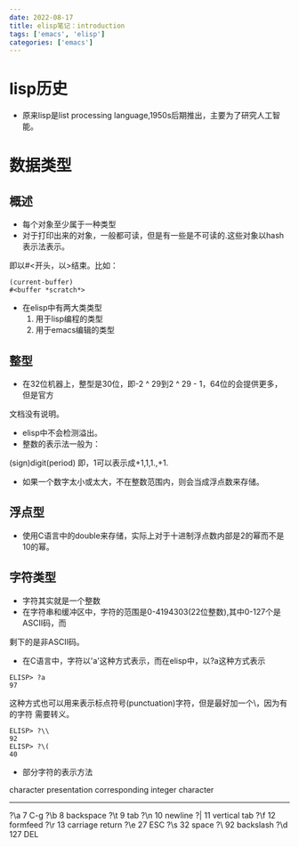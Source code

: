 ```yaml
---
date: 2022-08-17
title: elisp笔记：introduction
tags: ['emacs', 'elisp']
categories: ['emacs']
---
```


lisp历史
========

-   原来lisp是list processing
    language,1950s后期推出，主要为了研究人工智能。

数据类型
========

概述
----

-   每个对象至少属于一种类型
-   对于打印出来的对象，一般都可读，但是有一些是不可读的.这些对象以hash表示法表示。

即以\#&lt;开头，以&gt;结束。比如：

``` {.example}
(current-buffer)
#<buffer *scratch*>
```

-   在elisp中有两大类类型
    1.  用于lisp编程的类型
    2.  用于emacs编辑的类型

整型
----

-   在32位机器上，整型是30位，即-2 \^ 29到2 \^ 29 -
    1，64位的会提供更多，但是官方

文档没有说明。

-   elisp中不会检测溢出。
-   整数的表示法一般为：

(sign)digit(period) 即，1可以表示成+1,1,1.,+1.

-   如果一个数字太小或太大，不在整数范围内，则会当成浮点数来存储。

浮点型
------

-   使用C语言中的double来存储，实际上对于十进制浮点数内部是2的幂而不是10的幂。

字符类型
--------

-   字符其实就是一个整数
-   在字符串和缓冲区中，字符的范围是0-4194303(22位整数),其中0-127个是ASCII码，而

剩下的是非ASCII码。

-   在C语言中，字符以'a'这种方式表示，而在elisp中，以?a这种方式表示

``` {.example}
ELISP> ?a
97
```

这种方式也可以用来表示标点符号(punctuation)字符，但是最好加一个\，因为有的字符
需要转义。

``` {.example}
ELISP> ?\\
92
ELISP> ?\(
40
```

-   部分字符的表示方法

  character presentation   corresponding integer   character
  ------------------------ ----------------------- ----------------- ---
  ?\a                      7                       C-g
  ?\b                      8                       backspace
  ?\t                      9                       tab
  ?\n                      10                      newline
  ?| 11                    vertical tab
  ?\f                      12                      formfeed
  ?\r                      13                      carriage return
  ?\e                      27                      ESC
  ?\s                      32                      space
  ?\                       92                      backslash
  ?\d                      127                     DEL


